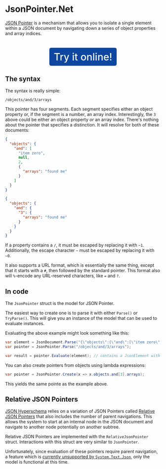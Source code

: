 # JsonPointer<nsp>.Net

[JSON Pointer](https://tools.ietf.org/html/rfc6901) is a mechanism that allows you to isolate a single element within a JSON document by navigating down a series of object properties and array indices.

<p style="text-align: center;">
<a href="https://json-everything.herokuapp.com/json-pointer" target="_block" style="color: rgb(255, 255, 255); background-color: rgb(13, 71, 161); display: inline-block; font-weight: 500; font-size: 2rem; text-align: center; vertical-align: middle; padding: 0.6rem 0.9rem; border-radius: 0.35rem; cursor: pointer; user-select: none; text-decoration: none; --darkreader-inline-color:#ffffff; --darkreader-inline-bgcolor:#06419c; margin-top: 1.5rem !important;">Try it online!</a>
</p>

## The syntax

The syntax is really simple:

```
/objects/and/3/arrays
```

This pointer has four segments.  Each segment specifies either an object property or, if the segment is a number, an array index.  Interestingly, the `3` above could be either an object property *or* an array index.  There's nothing about the pointer that specifies a distinction.  It will resolve for both of these documents:

```json
{
  "objects": {
    "and": [
      "item zero",
      null,
      2,
      {
        "arrays": "found me"
      }
    ]
  }
}

{
  "objects": {
    "and": {
      "3": {
        "arrays": "found me"
      }
    }
  }
}
```

If a property contains a `/`, it must be escaped by replacing it with `~1`.  Additionally, the escape character `~` must be escaped by replacing it with `~0`.

It also supports a URL format, which is essentially the same thing, except that it starts with a `#`, then followed by the standard pointer.  This format also will `%`-encode any URL-reserved characters, like `=` and `?`.

## In code

The `JsonPointer` struct is the model for JSON Pointer.

The easiest way to create one is to parse it with either `Parse()` or `TryParse()`.  This will give you an instance of the model that can be used to evaluate instances.

Evaluating the above example might look something like this:

```c#
var element = JsonDocument.Parse("{\"objects\":{\"and\":[\"item zero\",null,2,{\"arrays\":\"found me\"}]}}");
var pointer = JsonPointer.Parse("/objects/and/3/arrays");

var result = pointer.Evaluate(element); // contains a JsonElement with a "found me" value.
```

You can also create pointers from objects using lambda expressions:

```C#
var pointer = JsonPointer.Create(x => x.objects.and[3].arrays);
```

This yields the same pointe as the example above.

## Relative JSON Pointers

[JSON Hyperschema](https://datatracker.ietf.org/doc/draft-handrews-json-schema-hyperschema/) relies on a variation of JSON Pointers called [Relative JSON Pointers](https://tools.ietf.org/id/draft-handrews-relative-json-pointer-00.html) that also includes the number of parent navigations.  This allows the system to start at an internal node in the JSON document and navigate to another node potentially on another subtree.

Relative JSON Pointers are implemented with the `RelativeJsonPointer` struct.  Interactions with this struct are very similar to `JsonPointer`.

Unfortunately, since evaluation of these pointers require parent navigation, a feature which is [currently unsupported by `System.Text.Json`](https://github.com/dotnet/runtime/issues/40452), only the model is functional at this time.